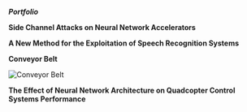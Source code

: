 ***Portfolio***

**Side Channel Attacks on Neural Network Accelerators**

**A New Method for the Exploitation of Speech Recognition Systems**

**Conveyor Belt**

![Conveyor Belt](http://sshussain.me/Images/conveyor_belt.png)

**The Effect of Neural Network Architecture on Quadcopter Control Systems Performance**
